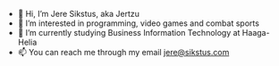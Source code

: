 - 👋 Hi, I’m Jere Sikstus, aka Jertzu
- 👀 I’m interested in programming, video games and combat sports
- 🌱 I’m currently studying Business Information Technology at Haaga-Helia
- 📫 You can reach me through my email jere@sikstus.com

<!---
jertzu/jertzu is a ✨ special ✨ repository because its `README.md` (this file) appears on your GitHub profile.
You can click the Preview link to take a look at your changes.
--->
